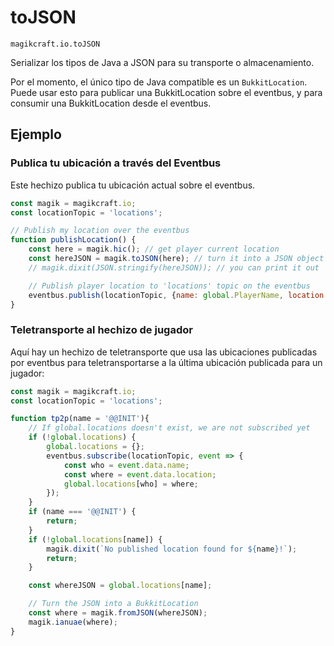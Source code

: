 
# toJSON

`magikcraft.io.toJSON`

Serializar los tipos de Java a JSON para su transporte o almacenamiento.

Por el momento, el único tipo de Java compatible es un `BukkitLocation`. Puede usar esto para publicar una BukkitLocation sobre el eventbus, y para consumir una BukkitLocation desde el eventbus.

## Ejemplo

### Publica tu ubicación a través del Eventbus

Este hechizo publica tu ubicación actual sobre el eventbus.

```javascript
const magik = magikcraft.io;
const locationTopic = 'locations';

// Publish my location over the eventbus
function publishLocation() {
    const here = magik.hic(); // get player current location
    const hereJSON = magik.toJSON(here); // turn it into a JSON object
    // magik.dixit(JSON.stringify(hereJSON)); // you can print it out

    // Publish player location to 'locations' topic on the eventbus
    eventbus.publish(locationTopic, {name: global.PlayerName, location: hereJSON});
}
```

### Teletransporte al hechizo de jugador

Aquí hay un hechizo de teletransporte que usa las ubicaciones publicadas por eventbus para teletransportarse a la última ubicación publicada para un jugador:

```javascript
const magik = magikcraft.io;
const locationTopic = 'locations';

function tp2p(name = '@@INIT'){
    // If global.locations doesn't exist, we are not subscribed yet
    if (!global.locations) {
        global.locations = {};
        eventbus.subscribe(locationTopic, event => {
            const who = event.data.name;
            const where = event.data.location;
            global.locations[who] = where;
        });
    }
    if (name === '@@INIT') {
        return;
    }
    if (!global.locations[name]) {
        magik.dixit(`No published location found for ${name}!`);
        return;
    }

    const whereJSON = global.locations[name];

    // Turn the JSON into a BukkitLocation
    const where = magik.fromJSON(whereJSON);
    magik.ianuae(where);
}
```